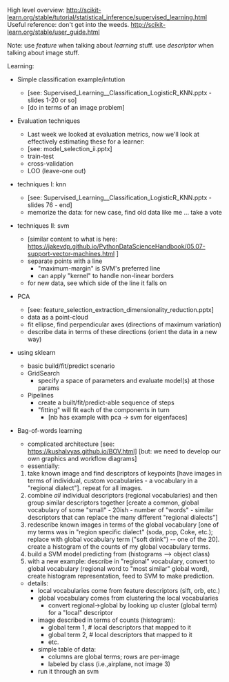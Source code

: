 High level overview:
http://scikit-learn.org/stable/tutorial/statistical_inference/supervised_learning.html
Useful reference:  don't get into the weeds.
http://scikit-learn.org/stable/user_guide.html

Note:  use *feature* when talking about *learning* stuff.  use *descriptor* when talking about image stuff.

Learning:
  * Simple classification example/intution
    * [see: Supervised_Learning__Classification_LogisticR_KNN.pptx - slides 1-20 or so]
    * [do in terms of an image problem]
  * Evaluation techniques
    * Last week we looked at evaluation metrics, now we'll look at effectively estimating these for a learner:
    * [see: model_selection_ii.pptx]
    * train-test
    * cross-validation
    * LOO (leave-one out)
  * techniques I: knn
    * [see: Supervised_Learning__Classification_LogisticR_KNN.pptx - slides 76 - end]
    *  memorize the data:  for new case, find old data like me ... take a vote
  * techniques II: svm
    * [similar content to what is here: https://jakevdp.github.io/PythonDataScienceHandbook/05.07-support-vector-machines.html ]
    * separate points with a line
      * "maximum-margin" is SVM's preferred line
      * can apply "kernel" to handle non-linear borders
    * for new data, see which side of the line it falls on
  * PCA
    * [see: feature_selection_extraction_dimensionality_reduction.pptx]
    * data as a point-cloud
    * fit ellipse, find perpendicular axes (directions of maximum variation)
    * describe data in terms of these directions (orient the data in a new way)
  * using sklearn
    * basic build/fit/predict scenario
    * GridSearch
      * specify a space of parameters and evaluate model(s) at those params
    * Pipelines
      * create a built/fit/predict-able sequence of steps
      * "fitting" will fit each of the components in turn
        * [nb has example with pca -> svm for eigenfaces]

  * Bag-of-words learning
    * complicated architecture
      [see:  https://kushalvyas.github.io/BOV.html]
      [but:  we need to develop our own graphics and workflow diagrams]
    *  essentially:
      1.  take known image and find descriptors of keypoints
        [have images in terms of individual, custom vocabularies - a vocabulary in a "regional dialect"].  repeat for all images.
      2.  combine *all* individual descriptors (regional vocabularies) and then group similar descriptors together
      [create a common, global vocabulary of some "small" - 20ish - number of "words" - similar descriptors that can replace the many different "regional dialects"]
      3.  redescribe known images in terms of the global vocabulary
      [one of my terms was in "region specific dialect" (soda, pop, Coke, etc.); replace with global vocabulary term ("soft drink") -- one of the 20].  create a histogram of the counts of my global vocabulary terms.
      4.  build a SVM model predicting from (histograms --> object class)
      5.  with a new example:  describe in "regional" vocabulary, convert to global vocabulary (regional word to "most similar" global word), create histogram representation, feed to SVM to make prediction.
    * details:
      * local vocabularies come from feature descriptors (sift, orb, etc.)
      * global vocabulary comes from clustering the local vocabularies
        *  convert regional->global by looking up cluster (global term) for a "local" descriptor
      * image described in terms of counts (histogram):  
        * global term 1, # local descriptors that mapped to it
        * global term 2, # local descriptors that mapped to it
        * etc.
      * simple table of data:
        * columns are global terms; rows are per-image
        * labeled by class (i.e.,airplane, not image 3)
      * run it through an svm

